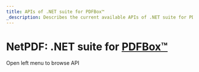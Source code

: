 ```yaml
---
title: APIs of .NET suite for PDFBox™
_description: Describes the current available APIs of .NET suite for PDFBox™
---
```


# NetPDF: .NET suite for [PDFBox™](https://pdfbox.apache.org)

Open left menu to browse API
